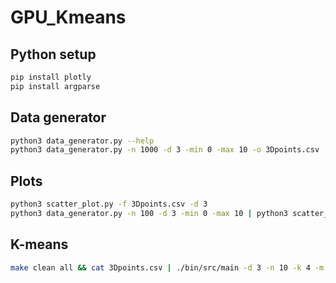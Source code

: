 # GPU_Kmeans

## Python setup

```bash
pip install plotly
pip install argparse
```

## Data generator

```bash
python3 data_generator.py --help
python3 data_generator.py -n 1000 -d 3 -min 0 -max 10 -o 3Dpoints.csv
```

## Plots

```bash
python3 scatter_plot.py -f 3Dpoints.csv -d 3
python3 data_generator.py -n 100 -d 3 -min 0 -max 10 | python3 scatter_plot.py -d 3
```

## K-means

```bash
make clean all && cat 3Dpoints.csv | ./bin/src/main -d 3 -n 10 -k 4 -m 1000
```